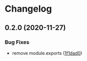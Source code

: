 # Changelog

## 0.2.0 (2020-11-27)


### Bug Fixes

* remove module.exports ([1f1dad0](https://www.github.com/cheminfo/rxn-parser/commit/1f1dad0922d21dde7ca593774d18950365a2c2bb))
